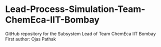 # Lead-Process-Simulation-Team-ChemEca-IIT-Bombay
GitHub repository for the Subsystem Lead of Team ChemEca IIT Bombay
<br>
First author: Ojas Pathak
